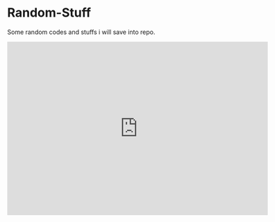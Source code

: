 # Random-Stuff
Some random codes and stuffs i will save into repo.

<iframe style="width:100%;height:auto;min-width:600px;min-height:400px;" src="https://star-history.com/embed?secret=Z2hwXzRudTlEa2tMRXN0ODFYVWtVa0drWW9rSzRLRXladzJqWXJTUQ==#CRANKV2/ImageResizer&Date" frameBorder="0"></iframe>
